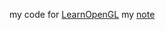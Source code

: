 my code for [LearnOpenGL](https://learnopengl-cn.github.io)
my [note](https://www.notion.so/LearnOpenGL-107994551fbb80f3ac31c68a2a675623?pvs=4)
